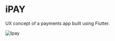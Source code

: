 # iPAY

UX concept of a payments app built using Flutter.


![Ipay](https://user-images.githubusercontent.com/72657275/173111820-9703264f-02d9-4ddf-a0f3-aa2fd81c79d0.png)
